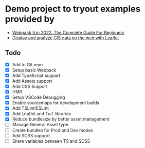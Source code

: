 # Demo project to tryout examples provided by 
- [Webpack 5 in 2022: The Complete Guide For Beginners](https://www.udemy.com/course/webpack-from-beginner-to-advanced/learn/lecture/34709012#overview)
- [Display and analyze GIS data on the web with Leaflet](https://www.udemy.com/course/display-and-analyze-gis-data-on-the-web/learn/lecture/7273050?start=15#overview) 

## Todo
- [x] Add to Git repo
- [x] Setup basic Webpack
- [x] Add TypeScript support
- [x] Add Assets support
- [x] Add CSS Support
- [x] HMR
- [x] Setup VSCode Debugging
- [x] Enable sourcemaps for development builds
- [x] Add TSLint/ESLint
- [x] Add Leaflet and Turf libraries
- [x] Reduce bundlesize by better asset management
- [ ] Manage General Asset type
- [ ] Create  bundles for Prod and Dev modes
- [ ] Add SCSS support
- [ ] Share variables between TS and SCSS